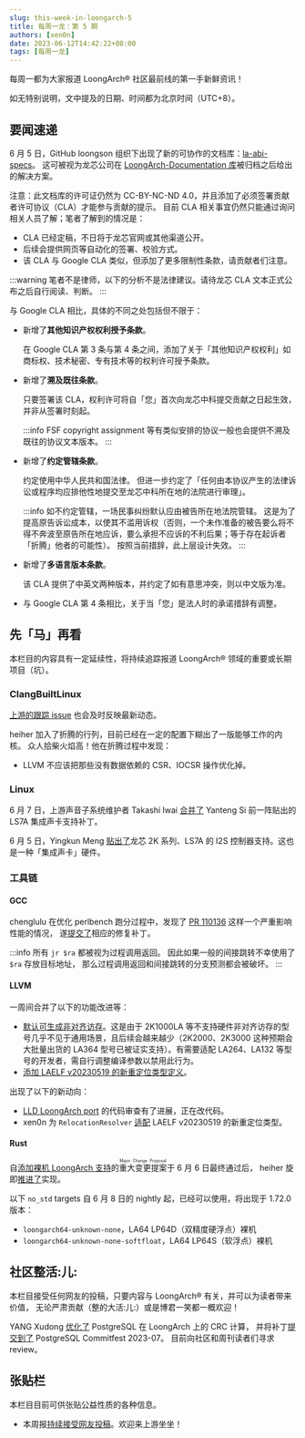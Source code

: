 ```yaml
---
slug: this-week-in-loongarch-5
title: 每周一龙：第 5 期
authors: [xen0n]
date: 2023-06-12T14:42:22+08:00
tags: [每周一龙]
---
```


每周一都为大家报道 LoongArch&reg; 社区最前线的第一手新鲜资讯！

<!-- truncate -->

如无特别说明，文中提及的日期、时间都为北京时间（UTC+8）。

## 要闻速递

6 月 5 日，GitHub loongson 组织下出现了新的可协作的文档库：[la-abi-specs](https://github.com/loongson/la-abi-specs)。
这可被视为龙芯公司在 [LoongArch-Documentation 库](https://github.com/loongson/LoongArch-Documentation)被归档之后给出的解决方案。

注意：此文档库的许可证仍然为 CC-BY-NC-ND 4.0，并且添加了必须签署贡献者许可协议（CLA）才能参与贡献的提示。
目前 CLA 相关事宜仍然只能通过询问相关人员了解；笔者了解到的情况是：

* CLA 已经定稿，不日将于龙芯官网或其他渠道公开。
* 后续会提供网页等自动化的签署、校验方式。
* 该 CLA 与 Google CLA 类似，但添加了更多限制性条款，请贡献者们注意。

:::warning
笔者不是律师，以下的分析不是法律建议。请待龙芯 CLA 文本正式公布之后自行阅读、判断。
:::

与 Google CLA 相比，具体的不同之处包括但不限于：

* 新增了**其他知识产权权利授予条款**。

  在 Google CLA 第 3 条与第 4 条之间，添加了关于「其他知识产权权利」如商标权、技术秘密、专有技术等的权利许可授予条款。

* 新增了**溯及既往条款**。

  只要签署该 CLA，权利许可将自「您」首次向龙芯中科提交贡献之日起生效，并非从签署时刻起。

  :::info
  FSF copyright assignment 等有类似安排的协议一般也会提供不溯及既往的协议文本版本。
  :::

* 新增了**约定管辖条款**。

  约定使用中华人民共和国法律。
  但进一步约定了「任何由本协议产生的法律诉讼或程序均应排他性地提交至龙芯中科所在地的法院进行审理」。

  :::info
  如不约定管辖，一场民事纠纷默认应由被告所在地法院管辖。
  这是为了提高原告诉讼成本，以使其不滥用诉权（否则，一个未作准备的被告要么将不得不奔波至原告所在地应诉，要么承担不应诉的不利后果；等于存在起诉者「折腾」他者的可能性）。
  按照当前措辞，此上层设计失效。
  :::

* 新增了**多语言版本条款**。

  该 CLA 提供了中英文两种版本，并约定了如有意思冲突，则以中文版为准。

* 与 Google CLA 第 4 条相比，关于当「您」是法人时的承诺措辞有调整。

## 先「马」再看

本栏目的内容具有一定延续性，将持续追踪报道 LoongArch&reg; 领域的重要或长期项目（坑）。

### ClangBuiltLinux

[上游的跟踪 issue](https://github.com/ClangBuiltLinux/linux/issues/1787)
也会及时反映最新动态。

heiher 加入了折腾的行列，目前已经在一定的配置下糊出了一版能够工作的内核。
众人拾柴火焰高！他在折腾过程中发现：

* LLVM 不应该把那些没有数据依赖的 CSR、IOCSR 操作优化掉。

### Linux

6 月 7 日，上游声音子系统维护者 Takashi Iwai [合并了](https://lore.kernel.org/loongarch/87mt1b1rif.wl-tiwai@suse.de/) Yanteng Si 前一阵贴出的 LS7A 集成声卡支持补丁。

6 月 5 日，Yingkun Meng [贴出了](https://lore.kernel.org/loongarch/20230605120934.2306548-1-mengyingkun@loongson.cn/)龙芯 2K 系列、LS7A 的 I2S 控制器支持。这也是一种「集成声卡」硬件。

### 工具链

#### GCC

chenglulu 在优化 perlbench 跑分过程中，发现了 [PR 110136](https://gcc.gnu.org/bugzilla/show_bug.cgi?id=110136)
这样一个严重影响性能的情况，
遂[提交了](https://gcc.gnu.org/pipermail/gcc-patches/2023-June/621006.html)相应的修复补丁。

:::info
所有 `jr $ra` 都被视为过程调用返回。
因此如果一般的间接跳转不幸使用了`$ra` 存放目标地址，
那么过程调用返回和间接跳转的分支预测都会被破坏。
:::

#### LLVM

一周间合并了以下的功能改进等：

* [默认可生成非对齐访存](https://reviews.llvm.org/D149946)。这是由于 2K1000LA 等不支持硬件非对齐访存的型号几乎不见于通用场景，且后续会越来越少（2K2000、2K3000 这种预期会大批量出货的 LA364 型号已被证实支持）。有需要适配 LA264、LA132 等型号的开发者，需自行调整编译参数以禁用此行为。
* [添加 LAELF v20230519 的新重定位类型定义](https://reviews.llvm.org/D152184)。

出现了以下的新动向：

* [LLD LoongArch port](https://reviews.llvm.org/D138135) 的代码审查有了进展，正在改代码。
* xen0n 为 `RelocationResolver` [适配](https://reviews.llvm.org/D152344) LAELF v20230519 的新重定位类型。

#### Rust

自[添加裸机 LoongArch 支持](https://github.com/rust-lang/compiler-team/issues/628)的<ruby>重大变更提案<rt>Major Change Proposal</rt></ruby>于 6 月 6 日最终通过后，
heiher 旋即[推进了](https://github.com/rust-lang/rust/pull/112310)实现。

以下 `no_std` targets 自 6 月 8 日的 nightly 起，已经可以使用，将出现于 1.72.0 版本：

* `loongarch64-unknown-none`，LA64 LP64D（双精度硬浮点）裸机
* `loongarch64-unknown-none-softfloat`，LA64 LP64S（软浮点）裸机

## 社区整活:儿:

本栏目接受任何网友的投稿，只要内容与 LoongArch&reg; 有关，并可以为读者带来价值，
无论严肃贡献（整的大活:儿:）或是博君一笑都一概欢迎！

YANG Xudong [优化了](https://www.postgresql.org/message-id/flat/b522a0c5-e3b2-99cc-6387-58134fb88cbe%40ymatrix.cn)
PostgreSQL 在 LoongArch 上的 CRC 计算，
并将补丁[提交到了](https://commitfest.postgresql.org/43/4353/)
PostgreSQL Commitfest 2023-07。
目前向社区和周刊读者们寻求 review。

## 张贴栏

本栏目目前可供张贴公益性质的各种信息。

* 本周报[持续接受网友投稿][call-for-submissions]。欢迎来上游坐坐！

[lauosc-debian]: https://bbs.loongarch.org/d/167-lauosc-debian-12-ports
[call-for-submissions]: https://github.com/loongson-community/areweloongyet/issues/16
